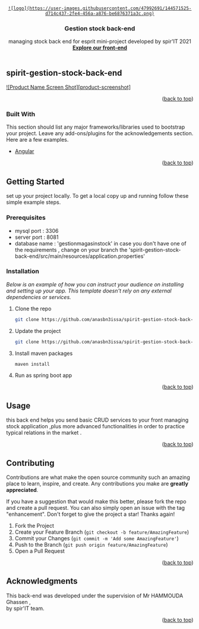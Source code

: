 <div id="top"></div>



<!-- PROJECT LOGO -->
<br />
<div align="center">
  <a href="https://github.com/othneildrew/Best-README-Template">
    
    ![logo](https://user-images.githubusercontent.com/47992691/144571525-d714c437-2fe4-456a-a876-be6876371a3c.png)

    
  </a>

  <h3 align="center">Gestion stock back-end</h3>

  <p align="center">
    managing stock back end for esprit mini-project developed by spir'IT 2021 
    <br />
    <a href="https://github.com/WajdiSd/-spirit-gestion-stock-front-end"><strong>Explore our front-end</strong></a>
    <br />
    <br />
  </p>
</div>



<!-- ABOUT THE PROJECT -->
## spirit-gestion-stock-back-end

[![Product Name Screen Shot][product-screenshot]](https://example.com)


<p align="right">(<a href="#top">back to top</a>)</p>



### Built With

This section should list any major frameworks/libraries used to bootstrap your project. Leave any add-ons/plugins for the acknowledgements section. Here are a few examples.

* [Angular](https://spring.io/)

<p align="right">(<a href="#top">back to top</a>)</p>



<!-- GETTING STARTED -->
## Getting Started

 set up your project locally.
To get a local copy up and running follow these simple example steps.

### Prerequisites

  * mysql port : 3306
  * server port : 8081 
  * database name : 'gestionmagasinstock' 
 in case you don't have one of the requirements , change on your branch the 'spirit-gestion-stock-back-end/src/main/resources/application.properties' 

### Installation

_Below is an example of how you can instruct your audience on installing and setting up your app. This template doesn't rely on any external dependencies or services._

1. Clone the repo
   ```sh
   git clone https://github.com/anasbn3issa/spirit-gestion-stock-back-end.git
   ```
2. Update the project
   ```sh
   git clone https://github.com/anasbn3issa/spirit-gestion-stock-back-ends.git
   ```
3. Install maven packages
   ```sh
   maven install
   ```
4. Run as spring boot app
  

<p align="right">(<a href="#top">back to top</a>)</p>



<!-- USAGE EXAMPLES -->
## Usage

this back end helps you send basic CRUD services to your front managing stock application ,plus more advanced functionalities in order to practice typical relations in the market .


<p align="right">(<a href="#top">back to top</a>)</p>




<!-- CONTRIBUTING -->
## Contributing

Contributions are what make the open source community such an amazing place to learn, inspire, and create. Any contributions you make are **greatly appreciated**.

If you have a suggestion that would make this better, please fork the repo and create a pull request. You can also simply open an issue with the tag "enhancement".
Don't forget to give the project a star! Thanks again!

1. Fork the Project
2. Create your Feature Branch (`git checkout -b feature/AmazingFeature`)
3. Commit your Changes (`git commit -m 'Add some AmazingFeature'`)
4. Push to the Branch (`git push origin feature/AmazingFeature`)
5. Open a Pull Request

<p align="right">(<a href="#top">back to top</a>)</p>


<!-- ACKNOWLEDGMENTS -->
## Acknowledgments

This back-end was developed under the supervision of Mr HAMMOUDA Ghassen , <br>
by spir'IT team.

<p align="right">(<a href="#top">back to top</a>)</p>

